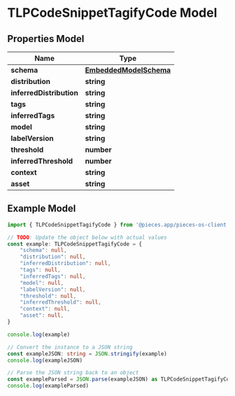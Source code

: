 
# TLPCodeSnippetTagifyCode Model



## Properties Model

Name | Type
------------ | -------------
**schema** | [**EmbeddedModelSchema**](EmbeddedModelSchema)
**distribution** | **string**
**inferredDistribution** | **string**
**tags** | **string**
**inferredTags** | **string**
**model** | **string**
**labelVersion** | **string**
**threshold** | **number**
**inferredThreshold** | **number**
**context** | **string**
**asset** | **string**

## Example Model

```typescript
import { TLPCodeSnippetTagifyCode } from '@pieces.app/pieces-os-client'

// TODO: Update the object below with actual values
const example: TLPCodeSnippetTagifyCode = {
    "schema": null,
    "distribution": null,
    "inferredDistribution": null,
    "tags": null,
    "inferredTags": null,
    "model": null,
    "labelVersion": null,
    "threshold": null,
    "inferredThreshold": null,
    "context": null,
    "asset": null,
}

console.log(example)

// Convert the instance to a JSON string
const exampleJSON: string = JSON.stringify(example)
console.log(exampleJSON)

// Parse the JSON string back to an object
const exampleParsed = JSON.parse(exampleJSON) as TLPCodeSnippetTagifyCode
console.log(exampleParsed)
```


